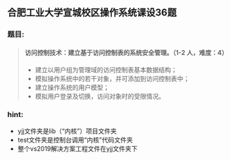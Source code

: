 ## 合肥工业大学宣城校区操作系统课设36题
###  __题目:__
> #### 访问控制技术：建立基于访问控制表的系统安全管理。（1-2 人，难度：4）
> * 建立以用户组为管理域的访问控制表基本数据结构；
> * 模拟操作系统中的若干对象，并可添加到访问控制表中；
> * 建立操作系统的用户模型；
> * 模拟用户登录及切换，访问对象时的受限情况。

### __hint__:
* yjj文件夹是lib（“内核”）项目文件夹
* test文件夹是控制台调用“内核”代码文件夹
* 整个vs2019解决方案工程文件在yjj文件夹下